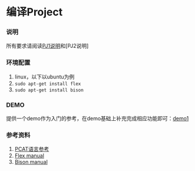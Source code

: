 # 编译Project

### 说明

所有要求请阅读[PJ1说明](PJ1说明.pdf)和[PJ2说明]

### 环境配置

1. linux，以下以ubuntu为例
2. `sudo apt-get install flex`
3. `sudo apt-get install bison`

### DEMO
提供一个demo作为入门的参考，在demo基础上补充完成相应功能即可：[demo1](PJ1demo)

### 参考资料
1. [PCAT语言参考](pcat语言参考指南.pdf)
2. [Flex manual](http://ranger.uta.edu/~fegaras/cse5317/flex/flex_toc.html)
3. [Bison manual](http://ranger.uta.edu/~fegaras/cse5317/bison/bison_toc.html)
